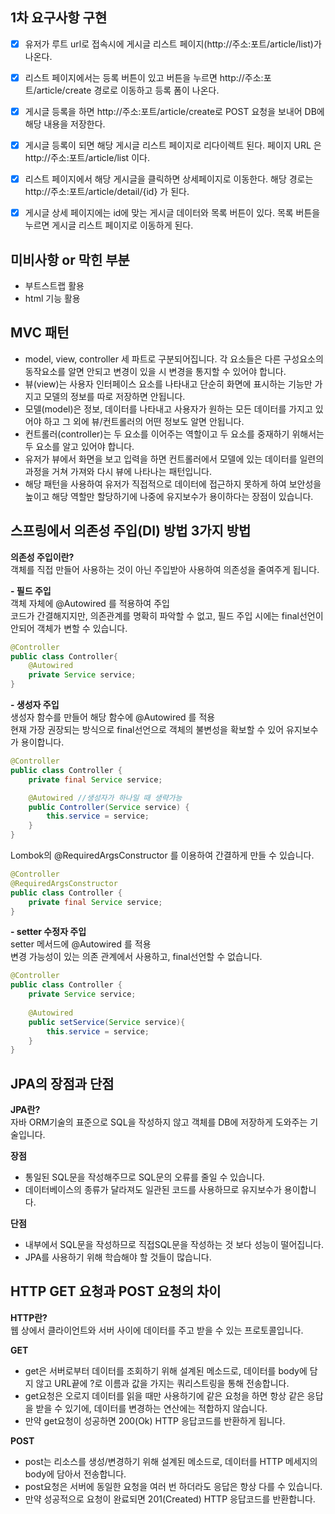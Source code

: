 ## 1차 요구사항 구현
- [x] 유저가 루트 url로 접속시에 게시글 리스트 페이지(http://주소:포트/article/list)가 나온다.
- [x] 리스트 페이지에서는 등록 버튼이 있고 버튼을 누르면 http://주소:포트/article/create 경로로 이동하고 등록 폼이 나온다.
- [x] 게시글 등록을 하면 http://주소:포트/article/create로 POST 요청을 보내어 DB에 해당 내용을 저장한다.
- [x] 게시글 등록이 되면 해당 게시글 리스트 페이지로 리다이렉트 된다. 페이지 URL 은 http://주소:포트/article/list 이다.
- [x] 리스트 페이지에서 해당 게시글을 클릭하면 상세페이지로 이동한다. 해당 경로는 http://주소:포트/article/detail/{id} 가 된다.
- [x] 게시글 상세 페이지에는 id에 맞는 게시글 데이터와 목록 버튼이 있다. 목록 버튼을 누르면 게시글 리스트 페이지로 이동하게 된다.


## 미비사항 or 막힌 부분
- 부트스트랩 활용 
- html 기능 활용

## MVC 패턴
- model, view, controller 세 파트로 구분되어집니다. 각 요소들은 다른 구성요소의 동작요소를 알면 안되고 변경이 있을 시 변경을 통지할 수 있어야 합니다.
- 뷰(view)는 사용자 인터페이스 요소를 나타내고 단순히 화면에 표시하는 기능만 가지고 모델의 정보를 따로 저장하면 안됩니다.
- 모델(model)은 정보, 데이터를 나타내고 사용자가 원하는 모든 데이터를 가지고 있어야 하고 그 외에 뷰/컨트롤러의 어떤 정보도 알면 안됩니다.
- 컨트롤러(controller)는 두 요소를 이어주는 역할이고 두 요소를 중재하기 위해서는 두 요소를 알고 있어야 합니다.
- 유저가 뷰에서 화면을 보고 입력을 하면 컨트롤러에서 모델에 있는 데이터를 일련의 과정을 거쳐 가져와 다시 뷰에 나타나는 패턴입니다.
- 해당 패턴을 사용하여 유저가 직접적으로 데이터에 접근하지 못하게 하여 보안성을 높이고 해당 역할만 할당하기에 나중에 유지보수가 용이하다는 장점이 있습니다.


## 스프링에서 의존성 주입(DI) 방법 3가지 방법
**의존성 주입이란?<br>**
객체를 직접 만들어 사용하는 것이 아닌 주입받아 사용하여 의존성을 줄여주게 됩니다.<br>

**- 필드 주입<br>**
객체 자체에 @Autowired 를 적용하여 주입<br>
코드가 간결해지지만, 의존관계를 명확히 파악할 수 없고, 필드 주입 시에는 final선언이 안되어 객체가 변할 수 있습니다.
```java
@Controller
public class Controller{
    @Autowired
    private Service service;
}
```
**- 생성자 주입<br>**
생성자 함수를 만들어 해당 함수에 @Autowired 를 적용<br>
현재 가장 권장되는 방식으로 final선언으로 객체의 불변성을 확보할 수 있어 유지보수가 용이합니다. 
```java
@Controller
public class Controller {
    private final Service service;

    @Autowired //생성자가 하나일 때 생략가능
    public Controller(Service service) {
        this.service = service;
    }
}
```
Lombok의 @RequiredArgsConstructor 를 이용하여 간결하게 만들 수 있습니다.
```java
@Controller
@RequiredArgsConstructor
public class Controller {
    private final Service service;
}
```
**- setter 수정자 주입<br>**
setter 메서드에 @Autowired 를 적용<br>
변경 가능성이 있는 의존 관계에서 사용하고, final선언할 수 없습니다.
```java
@Controller
public class Controller {
    private Service service;
    
    @Autowired
    public setService(Service service){
        this.service = service; 
    }
}
```

## JPA의 장점과 단점
**JPA란?<br>** 자바 ORM기술의 표준으로 SQL을 작성하지 않고 객체를 DB에 저장하게 도와주는 기술입니다.<br>

**장점**
- 통일된 SQL문을 작성해주므로 SQL문의 오류를 줄일 수 있습니다.
- 데이터베이스의 종류가 달라져도 일관된 코드를 사용하므로 유지보수가 용이합니다. <br>

**단점**
- 내부에서 SQL문을 작성하므로 직접SQL문을 작성하는 것 보다 성능이 떨어집니다.
- JPA를 사용하기 위해 학습해야 할 것들이 많습니다.
## HTTP GET 요청과 POST 요청의 차이
**HTTP란?<br>** 웹 상에서 클라이언트와 서버 사이에 데이터를 주고 받을 수 있는 프로토콜입니다.

**GET**
- get은 서버로부터 데이터를 조회하기 위해 설계된 메소드로, 데이터를 body에 담지 않고 URL끝에 ?로 이름과 값을 가지는 쿼리스트링을 통해 전송합니다.
- get요청은 오로지 데이터를 읽을 때만 사용하기에 같은 요청을 하면 항상 같은 응답을 받을 수 있기에, 데이터를 변경하는 연산에는 적합하지 않습니다.
- 만약 get요청이 성공하면 200(Ok) HTTP 응답코드를 반환하게 됩니다.

**POST**
- post는 리소스를 생성/변경하기 위해 설계된 메소드로, 데이터를 HTTP 메세지의 body에 담아서 전송합니다.
- post요청은 서버에 동일한 요청을 여러 번 하더라도 응답은 항상 다를 수 있습니다.
- 만약 성공적으로 요청이 완료되면 201(Created) HTTP 응답코드를 반환합니다.
